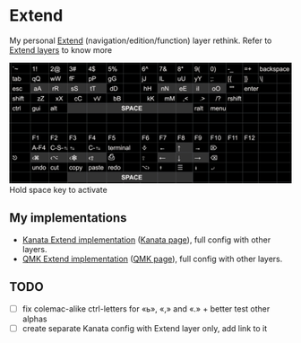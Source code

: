 # Extend

My personal [Extend](https://github.com/stevep99/keyboard-tweaks/tree/master/ExtendLayer) (navigation/edition/function) layer rethink.
Refer to [Extend layers](https://colemakmods.github.io/ergonomic-mods/extend.html) to know more

![](Extend.jpg)
Hold space key to activate

## My implementations

- [Kanata Extend implementation](kanata.kbd#L47-L54) ([Kanata page](https://github.com/jtroo/kanata)), full config with other layers.
- [QMK Extend implementation](https://github.com/XelorR/Keychron_qmk/blob/wireless_playground/keyboards/keychron/k11_max/jis_encoder/rgb/keymaps/my/keymap.c#L131-L136) ([QMK page](https://qmk.fm/)), full config with other layers.

## TODO

- [ ] fix colemac-alike ctrl-letters for «ь», «,» and «.» + better test other alphas
- [ ] create separate Kanata config with Extend layer only, add link to it
